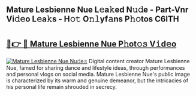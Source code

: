 ## Mature Lesbienne Nue L𝚎a𝚔ed N𝚞𝚍e - Part-Vnr Vi𝚍𝚎o L𝚎a𝚔s - H𝚘𝚝 O𝚗𝚕yf𝚊ns P𝚑𝚘tos C6lTH

# <h2><a href="http://kf6ibs.oniu.top/?m=Mature+Lesbienne+Nue">🔗👉 🔴 Mature Lesbienne Nue P𝚑ot𝚘𝚜 V𝚒d𝚎o</a></h2>

[![Mature Lesbienne Nue Nu𝚍e𝚜](https://i.imgur.com/0qMVB7G.gif)](http://kf6ibs.oniu.top/?m=Mature+Lesbienne+Nue)
Digital content creator Mature Lesbienne Nue, famed for sharing dance and lifestyle ideas, through performances and personal vlogs on social media. Mature Lesbienne Nue's public image is characterized by its warm and genuine demeanor, but the intricacies of his personal life remain shrouded in secrecy.  
